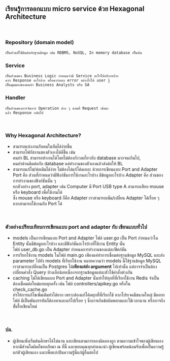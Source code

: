 ## เรียนรู้การออกแบบ micro service ด้วย Hexagonal Architecture

<br />

### **Repository (domain model)** <br />
```
เป็นส่วนที่ใช้ติดต่อกับฐานข้อมูล เช่น RDBMS, NoSQL, In memory database เป็นต้น
```

### **Service** <br />
```
เป็นส่วนของ Business Logic กำหนดว่ามี Service อะไรให้บริการบ้าง
ควร Response อะไรบ้าง หรือควรบอก error อย่างไรให้ user รู้
เป็นมุมมองของคนทำ Business Analysts หรือ SA
```

### **Handler** <br />
```
เป็นส่วนของการจัดการ Operation ต่าง ๆ ตามที่ Request เข้ามา
แล้ว Response กลับไป
```

<br />

### **Why Hexagonal Architecture?**
- สามารถแบ่งงานกับคนในทีมได้ง่ายขึ้น
- สามารถโฟกัสงานของตัวเองได้ดีขึ้น เช่น <br />
  คนทำ BL สามารถทำงานได้โดยไม่ต้องกังวลเกี่ยวกับ database มากจนเกินไป, <br />
  คนทำด้านติดต่อกับ database แค่ทำงานของตัวเองแล้วส่งต่อให้ BL
- สามารถแก้ไข/ต่อเติมได้ง่าย ไม่ต้องไล่แก้โค้ดเยอะ ด้วยการเขียนแบบ Port and Adapter <br />
  Port คือ ส่วนที่กำหนดว่ามีฟังก์ชันการใช้งานอะไรบ้าง มีข้อมูลอะไรบ้าง
  Adapter คือ ส่วนของการทำงานของฟังก์ชันนั้น ๆ <br />
  ยกตัวอย่าง port, adapter เช่น Computer มี Port USB type A สามารถเสียบ mouse หรือ keyboard เพื่อใช้งานได้ <br />
  ซึ่ง mouse หรือ keyboard ก็คือ Adapter เราสามารถเพิ่ม/เปลี่ยน Adapter ได้เรื่อย ๆ หากสามารถใช้งานกับ Port ได้

<br />

### **ตัวอย่างเปรียบเทียบการเขียนแบบ port and adapter กับ เขียนแบบทั่วไป**
- models เป็นการเขียนแบบ Port and Adapter ไฟล์ user.go เป็น Port กำหนดว่าใน Entity นั้นมีข้อมูลอะไรบ้าง และมีฟังก์ชันอะไรบ้างที่ใช้งาน Entity นั้น <br />
  ไฟล์ user_db.go เป็น Adapter กำหนดการทำงานของแต่ละฟัฅก์ชัน
- การเรียกใช้งาน models ในไฟล์ main.go เพียงแค่ทำการเชื่อมต่อฐานข้อมูล MySQL และส่ง parameter ไปยัง models ที่เรียกใช้งาน หมายความว่า models นี้ใช้ฐานข้อมูล MySQL <br />
  เราสามารถเปลี่ยนเป็น Postgres ได้**เพียงแค่ส่ง argument** ไปเท่านั้น แต่อาจจำเป็นต้องเปลี่ยนคำสั่ง Query บ้างเล็กน้อยเนื่องจากฐานข้อมูลแต่ละตัวใช้คำสั่งต่างกัน
- caching ไม่ได้เขียนแบบ Port and Adapter นั่นทำให้ทุกที่ที่เรียกใช้งาน Redis จำเป็นต้องเชื่อมต่อใหม่แทบทุกครั้ง เช่น ไฟล์ controllers/apikey.go หรือใน check_cache.go <br />
  ทำให้การแก้ไขเพิ่มเติมทำได้ยาก เพราะต้องแก้โค้ดทุกที่ที่เรียกใช้ หากโปรเจคมีขนาดใหญ่ มีหลายไฟล์ มีเป็นพันบรรทัดก็ต้องหาและแก้ไปเรื่อย ๆ ซึ่งอาจเกิดข้อผิดพลาดและใช้เวลานาน หรืออาจถึงขั้นรื้อเขียนใหม่

<br />

### ปล.
- ผู้เขียนเพิ่งเริ่มต้นศึกษาได้ไม่นาน และเขียนตามการลองผิดลองถูก ตามความเข้าใจของผู้เขียนเอง หากมีส่วนใดผิดก็ขออภัยมา ณ ที่นี้ และขอบคุณทุกคำแนะนำ ผู้เขียนพร้อมน้อมรับเพื่อเป็นความรู้แก่ตัวผู้เขียนเอง และเพื่อแบ่งปันความรู้นี้แก่ผู้อื่นต่อไป

